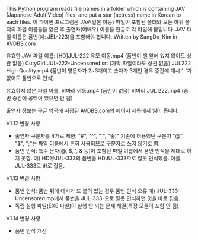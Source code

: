 This Python program reads file names in a folder which is containing JAV (Japanese Adult Video) files, and put a star (actress) name in Korean to each files. 
이 파이썬 프로그램은 JAV(일본 야동) 파일이 포함된 폴더와 모든 하위 폴더의 파일 이름들을 읽은 후 출연자(여배우) 이름을 한글로 각 파일에 붙입니다.
JAV 파일 이름은 품번(예: JEL-223)을 포함해야 합니다.
Written by SangDo_Kim in AVDBS.com

유효한 JAV 파일 이름:
[HD]JUL-222 유모 야동.mp4 (품번이 맨 앞에 있지 않아도 상관 없음)
CutyGirl.JUL-222-Uncensored.srt (자막 파일이라도 상관 없음)
JUL222 High Quality.mp4             (품번이 영문자가 2~3개이고 숫자가 3개인 경우 중간에 대시 '-'가 없어도 품번으로 인식)

유효하지 않은 파일 이름:
히마리 야동.mp4         (품번이 없음)
히마리 JUL 222.mp4    (품번 중간에 공백이 있으면 안 됨)

출연자 정보는 구글 영국에 저장된 AVDBS.com의 페이지 제목에서 읽어 옵니다.

V1.12 변경 사항
- 출연자 구분자를 4개로 제한: "#", "^", "`", "출)"
   기존에 허용했던 구분자 "@", "$", ";"는 파일 이름에서 흔히 사용되므로 구분자로 쓰지 않기로 함.
- 품번 인식: 특수 문자(@, $, ', & 등)이 포함된 파일 이름에서 품번 인식을 제대로 하지 못함.
예) HD@JUL-333의 품번을 HDJUL-333으로 잘못 인식했음. 이를 JUL-333로 바로 잡음.

V1.13 변경 사항
- 품번 인식: 품번 뒤에 대시가 또 붙어 있는 경우 품번 인식 오류
   예) JUL-333-Uncensored.mp에서 품번을 JUL-333-으로 잘못 인식하던 것을 바로 잡음.
- 독립 실행 파일(EXE 파일)이 실행 안 되는 문제 해결(특정 모듈이 포함 안 됨)

V1.14 변경 사항
- 품번 인식 개선
